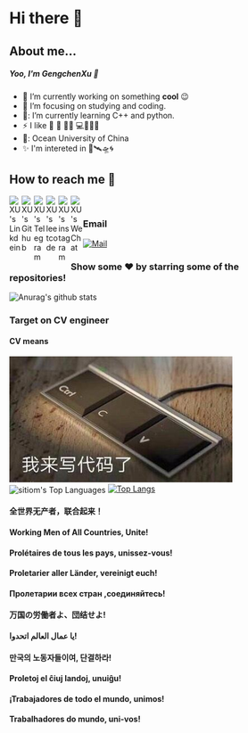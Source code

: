 # Hi there 👋

## About me...

##### Yoo, I'm GengchenXu :wave:
- 🔭 I’m currently working on something **cool** :wink:
- 🏢 I’m focusing on studying and coding.
- 🧭: I’m currently learning C++ and python.
- :zap: I like :ping_pong: :volleyball: :swimming_man: :computer:🤿🎾📱
- 🏫: Ocean University of China
- ✨ I'm intereted in 🚀🛰🛸🌀

## How to reach me :beers:

<a href="https://www.linkedin.com/in/%E5%BA%9A%E8%BE%B0-%E5%BE%90-5452431ab/">
  <img align="left" alt="XU's Linkdein" width="22px" src="https://cdn.jsdelivr.net/npm/simple-icons@v3/icons/linkedin.svg" />
</a>
<a href="https://github.com/GengchenXU">
  <img align="left" alt="XU's Github" width="22px" src="https://cdn.jsdelivr.net/npm/simple-icons@v3/icons/github.svg" />
</a>
<a href="https://t.me/if_true_return_false">
  <img align="left" alt="XU's Telegram" width="22px" src="https://cdn.jsdelivr.net/npm/simple-icons@v3/icons/telegram.svg" />
</a>
<a href="https://leetcode-cn.com/u/ji-shi-gu-du-yi-jiu-qian-xing/">
  <img align="left" alt="XU's leetcode" width="22px" src="https://cdn.jsdelivr.net/npm/simple-icons@3.2.0/icons/leetcode.svg" />
</a>
<a href="https://www.instagram.com/kenneth_xu_forever/">
  <img align="left" alt="XU's instagram" width="22px" src="https://cdn.jsdelivr.net/npm/simple-icons@3.2.0/icons/instagram.svg" />
</a>
<a href="https://github.com/GengchenXU/GengchenXu/blob/master/mmqrcode1597635358523.png">
  <img align="left" alt="XU's WeChat" width="22px" src="https://cdn.jsdelivr.net/npm/simple-icons@3.5.0/icons/wechat.svg" />
</a>

<br/>


### Email

[![Mail](https://img.shields.io/badge/-xgcjishigudu@gmail.com-gray?style=flat-square&logo=gmail&logoColor=red)](mailto:xgcjishigudu@gmail.com)

### Show some ❤️ by starring some of the repositories!
![Anurag's github stats](https://github-readme-stats.vercel.app/api?username=GengchenXU&show_icons=true&theme=tokyonight)  


### Target on CV engineer  
#### CV means
![test](https://github.com/GengchenXU/GengchenXu/blob/master/71a78262fd515566.jpg)  
<img align="center" src="https://github-readme-stats.vercel.app/api/top-langs/?username=GengchenXU&theme=nord&hide=css,ruby,html&layout=compact" alt="sitiom's Top Languages">
[![Top Langs](https://github-readme-stats.vercel.app/api/top-langs/?username=GengchenXU&layout=compact)](https://github.com/anuraghazra/github-readme-stats)

#### 全世界无产者，联合起来！    
#### Working Men of All Countries, Unite!
#### Prolétaires de tous les pays, unissez-vous!   
#### Proletarier aller Länder, vereinigt euch!  
#### Пролетарии всех стран ,соединяйтесь!  
#### 万国の労働者よ、団结せよ!
#### يا عمال العالم اتحدوا!‎ 
#### 만국의 노동자들이여, 단결하라!
#### Proletoj el ĉiuj landoj, unuiĝu!
#### ¡Trabajadores de todo el mundo, unimos!
#### Trabalhadores do mundo, uni-vos! 
